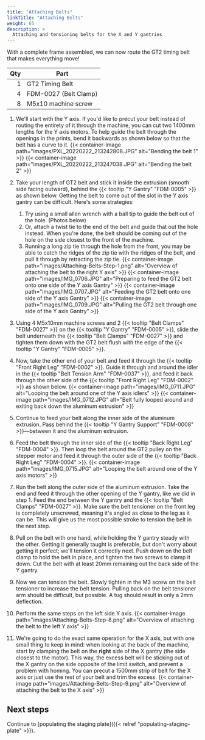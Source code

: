```yaml
---
title: "Attaching Belts"
linkTitle: "Attaching Belts"
weight: 65
description: >
  Attaching and tensioning belts for the X and Y gantries
---
```


With a complete frame assembled, we can now route the GT2 timing belt that makes everything move!

|  Qty | Part                  |
| ---: | --------------------- |
|    1 | GT2 Timing Belt       |
|    4 | FDM-0027 (Belt Clamp) |
|    8 | M5x10 machine screw   |

1. We'll start with the Y axis. If you'd like to precut your belt instead of routing the entirety of it through the machine, you can cut two 1400mm lengths for the Y axis motors. To help guide the belt through the openings in the prints, bend it backwards as shown below so that the belt has a curve to it.
  {{< container-image path="images/PXL_20220222_213242808.JPG" alt="Bending the belt 1" >}}
  {{< container-image path="images/PXL_20220222_213247038.JPG" alt="Bending the belt 2" >}}

2. Take your length of GT2 belt and stick it inside the extrusion (smooth side facing outward), behind the {{< tooltip "Y Gantry" "FDM-0005" >}} as shown below. Getting the belt to come out of the slot in the Y axis gantry can be difficult. Here's some strategies:
   1. Try using a small allen wrench with a ball tip to guide the belt out of the hole. (Photos below)
   2. Or, attach a twist tie to the end of the belt and guide that out the hole instead. When you're done, the belt should be coming out of the hole on the side closest to the front of the machine.
   3. Running a long zip tie through the hole from the front, you may be able to catch the ridges of the zip tie with the ridges of the belt, and pull it through by retracting the zip tie.
  {{< container-image path="images/Attaching-Belts-Step-1.png" alt="Overview of attaching the belt to the right Y axis" >}}
  {{< container-image path="images/IMG_0706.JPG" alt="Preparing to feed the GT2 belt onto one side of the Y axis Gantry" >}}
  {{< container-image path="images/IMG_0707.JPG" alt="Feeding the GT2 belt onto one side of the Y axis Gantry" >}}
  {{< container-image path="images/IMG_0709.JPG" alt="Pulling the GT2 belt through one side of the Y axis Gantry" >}}

3. Using 4 M5x10mm machine screws and 2 {{< tooltip "Belt Clamps" "FDM-0027" >}} on the {{< tooltip "Y Gantry" "FDM-0005" >}}, slide the belt underneath the {{< tooltip "Belt Clamps" "FDM-0027" >}} and tighten them down with the GT2 belt flush with the edge of the {{< tooltip "Y Gantry" "FDM-0005" >}}.

4. Now, take the other end of your belt and feed it through the {{< tooltip "Front Right Leg" "FDM-0002" >}}. Guide it through and around the idler in the {{< tooltip "Belt Tension Arm" "FDM-0037" >}}, and feed it back through the other side of the {{< tooltip "Front Right Leg" "FDM-0002" >}} as shown below.
  {{< container-image path="images/IMG_0711.JPG" alt="Looping the belt around one of the Y axis idlers" >}}
  {{< container-image path="images/IMG_0712.JPG" alt="Belt fully looped around and exiting back down the aluminum extrusion" >}}

5. Continue to feed your belt along the inner side of the aluminum extrusion. Pass behind the {{< tooltip "Y Gantry Support" "FDM-0008" >}}—between it and the aluminum extrusion.

6. Feed the belt through the inner side of the {{< tooltip "Back Right Leg" "FDM-0004" >}}. Then loop the belt around the GT2 pulley on the stepper motor and feed it through the outer side of the {{< tooltip "Back Right Leg" "FDM-0004" >}}.
  {{< container-image path="images/IMG_0715.JPG" alt="Looping the belt around one of the Y axis motors" >}}

6. Run the belt along the outer side of the aluminum extrusion. Take the end and feed it through the other opening of the Y gantry, like we did in step 1. Feed the end between the Y gantry and the {{< tooltip "Belt Clamps" "FDM-0027" >}}. Make sure the belt tensioner on the front leg is completely unscrewed, meaning it's angled as close to the leg as it can be. This will give us the most possible stroke to tension the belt in the next step.

7. Pull on the belt with one hand, while holding the Y gantry steady with the other. Getting it generally taught is preferable, but don't worry about getting it perfect; we'll tension it correctly next. Push down on the belt clamp to hold the belt in place, and tighten the two screws to clamp it down. Cut the belt with at least 20mm remaining out the back side of the Y gantry.

8. Now we can tension the belt. Slowly tighten in the M3 screw on the belt tensioner to increase the belt tension. Pulling back on the belt tensioner arm should be difficult, but possible. A tug should result in only a 2mm deflection.

9. Perform the same steps on the left side Y axis.
  {{< container-image path="images/Attaching-Belts-Step-8.png" alt="Overview of attaching the belt to the left Y axis" >}}

10. We're going to do the exact same operation for the X axis, but with one small thing to keep in mind: when looking at the back of the machine, start by clamping the belt on the **right** side of the X gantry (the side closest to the motor). This way, the excess belt will be sticking out of the X gantry on the side opposite of the limit switch, and prevent a problem with homing. You can precut a 1500mm strip of belt for the X axis or just use the rest of your belt and trim the excess.
  {{< container-image path="images/Attaching-Belts-Step-9.png" alt="Overview of attaching the belt to the X axis" >}}

## Next steps

Continue to [populating the staging plate]({{< relref "populating-staging-plate" >}}).
